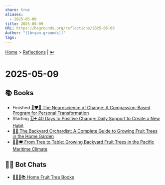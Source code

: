 ```yaml
---
share: true
aliases:
  - 2025-05-09
title: 2025-05-09
URL: https://bagrounds.org/reflections/2025-05-09
Author: "[[bryan-grounds]]"
tags: 
---
```

[Home](../index.md) > [Reflections](./index.md) | [⏮️](./2025-05-08.md)  
# 2025-05-09  
## 📚 Books  
- Finished [🧠❤️🔄 The Neuroscience of Change: A Compassion-Based Program for Personal Transformation](../books/the-neuroscience-of-change-a-compassion-based-program-for-personal-transformation.md)  
- Starting [🗓️➕ 40 Days to Positive Change: Daily Support to Create a New Habit](../books/40-days-to-positive-change-daily-support-to-create-a-new-habit.md)  
- [🏡🍎 The Backyard Orchardist: A Complete Guide to Growing Fruit Trees in the Home Garden](../../the-backyard-orchardist-a-complete-guide-to-growing-fruit-trees-in-the-home-garden.md)  
- [🌳🍎🍽️ From Tree to Table: Growing Backyard Fruit Trees in the Pacific Maritime Climate](../books/from-tree-to-table-growing-backyard-fruit-trees-in-the-pacific-maritime-climate.md)  
  
## 🤖💬 Bot Chats  
- [🏡🍎🌳📚 Home Fruit Tree Books](../../home-fruit-tree-books.md)